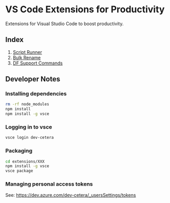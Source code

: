 # VS Code Extensions for Productivity

Extensions for Visual Studio Code to boost productivity.

## Index

1. [Script Runner](#script-runner)
2. [Bulk Rename](#bulk-rename)
3. [DF Support Commands](#df-support-commands)

## Developer Notes

### Installing dependencies

```zsh
rm -rf node_modules
npm install
npm install -g vsce
```

### Logging in to vsce

```zsh
vsce login dev-cetera
```

### Packaging

```zsh
cd extensions/XXX
npm install -g vsce
vsce package
```

### Managing personal access tokens

See: https://dev.azure.com/dev-cetera/_usersSettings/tokens
